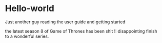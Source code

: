# Hello-world
Just another guy reading the user guide and getting started

the latest season 8 of Game of Thrones has been shit !! disappointing finish to a wonderful series.
